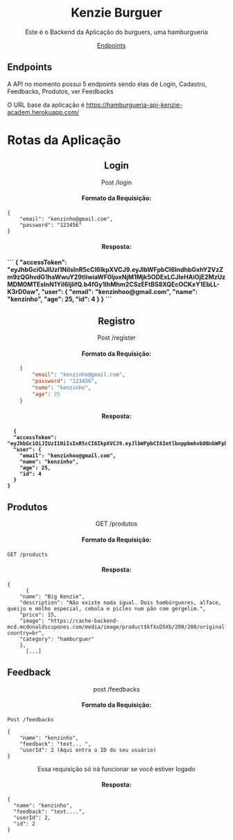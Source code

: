 
<h1 align="center">
 Kenzie Burguer
</h1>

<p align = "center">
    Este é o Backend da Aplicação do burguers, uma hamburgueria
</p>

<p align="center">
  <a href="#endpoints">Endpoints</a>&nbsp;&nbsp;&nbsp;&nbsp;&nbsp;&nbsp;
</p>


## **Endpoints**

A API no momento possui 5 endpoints sendo elas de Login, Cadastro, Feedbacks, Produtos, ver Feedbacks

O URL base da aplicação é https://hamburgueria-api-kenzie-academ.herokuapp.com/


# Rotas da Aplicação


<h2 align="center">Login</h2>

<p align="center">Post /login</p>

<h4 align="center">Formato da Requisição:</h4>

```Post /login
{
	"email": "kenzinho@gmail.com",
	"password": "123456"
}
```

<h4 align="center">Resposta:<h4>
```
{
  "accessToken": "eyJhbGciOiJIUzI1NiIsInR5cCI6IkpXVCJ9.eyJlbWFpbCI6IndhbGxhY2VzZm9zQGhvdG1haWwuY29tIiwiaWF0IjoxNjM1Mjk5ODExLCJleHAiOjE2MzUzMDM0MTEsInN1YiI6IjIifQ.b4fGy1IhMhm2CSzEFtBS8XQEcOCKxY1EbLL-K3rD0aw",
  "user": {
    "email": "kenzinhoo@gmail.com",
    "name": "kenzinho",
    "age": 25,
    "id": 4
  }
}
```

<h2 align="center">Registro</h2>

<p align="center">Post /register</p>

<h4 align="center">Formato da Requisição:</h4>

```json
    {
        "email": "kenzinho@gmail.com",
        "password": "123456",
        "name": "kenzinho",
        "age": 25
    }
```


<h4 align="center">Resposta:<h4>
	
```
  {
  "accessToken": "eyJhbGciOiJIUzI1NiIsInR5cCI6IkpXVCJ9.eyJlbWFpbCI6Imtlbnppbmhvb0BnbWFpbC5jb20iLCJpYXQiOjE2MzUyOTk5NTEsImV4cCI6MTYzNTMwMzU1MSwic3ViIjoiNCJ9.2IQjXtcmQV6VEqzxwwB6zNnJs5WrUwmflovFQRJF92U",
  "user": {
    "email": "kenzinhoo@gmail.com",
    "name": "kenzinho",
    "age": 25,
    "id": 4
  }
}
```
<h2>Produtos</h2>

<p align="center">GET /produtos</p>

<h4 align="center">Formato da Requisição:</h4>

```
GET /products
```

<h4 align="center">Resposta:</h4>
	
```
{
      {
    "name": "Big Kenzie",
    "description": "Não existe nada igual. Dois hambúrgueres, alface, queijo e molho especial, cebola e picles num pão com gergelim.",
    "price": 15,
    "image": "https://cache-backend-mcd.mcdonaldscupones.com/media/image/product$kfXxD5Xb/200/200/original?country=br",
    "category": "hamburguer"
    },
      [...]
```


<h2>Feedback</h2>

<p align="center">post /feedbacks</p>

<h4 align="center">Formato da Requisição:</h4>

```
Post /feedbacks

{
	"name": "kenzinho",
	"feedback": "text... ",
	"userId": 2 (Aqui entra o ID do seu usuário)
}
```
<p align="center">Essa requisição só irá funcionar se você estiver logado</p>

<h4 align="center">Resposta:</h4>

```
{
  "name": "kenzinho",
  "feedback": "text....",
  "userId": 2,
  "id": 2
}
```

